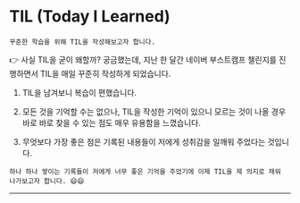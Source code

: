 # TIL (Today I Learned)
``` 꾸준한 학습을 위해 TIL을 작성해보고자 합니다. ```

👉 사실 TIL을 굳이 왜할까? 궁금했는데, 지난 한 달간 네이버 부스트캠프 챌린지를 진행하면서 TIL을 매일 꾸준히 작성하게 되었습니다.

1. TIL을 남겨보니 복습이 편했습니다. 

2. 모든 것을 기억할 수는 없으나, TIL을 작성한 기억이 있으니 모르는 것이 나올 경우 바로 바로 찾을 수 있는 점도 매우 유용함을 느꼈습니다.

3. 무엇보다 가장 좋은 점은 기록된 내용들이 저에게 성취감을 일깨워 주었다는 것입니다.

``` 하나 하나 쌓이는 기록들이 저에게 너무 좋은 기억을 주었기에 이제 TIL을 제 의지로 채워 나가보고자 합니다. 😄😄 ```
___

